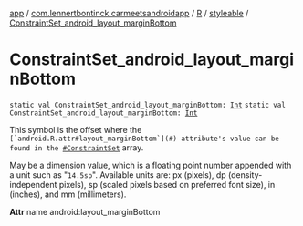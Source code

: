 [app](../../../index.md) / [com.lennertbontinck.carmeetsandroidapp](../../index.md) / [R](../index.md) / [styleable](index.md) / [ConstraintSet_android_layout_marginBottom](./-constraint-set_android_layout_margin-bottom.md)

# ConstraintSet_android_layout_marginBottom

`static val ConstraintSet_android_layout_marginBottom: `[`Int`](https://kotlinlang.org/api/latest/jvm/stdlib/kotlin/-int/index.html)
`static val ConstraintSet_android_layout_marginBottom: `[`Int`](https://kotlinlang.org/api/latest/jvm/stdlib/kotlin/-int/index.html)

This symbol is the offset where the ``[`android.R.attr#layout_marginBottom`](#) attribute's value can be found in the ``[`#ConstraintSet`](-constraint-set.md) array.

May be a dimension value, which is a floating point number appended with a unit such as "`14.5sp`". Available units are: px (pixels), dp (density-independent pixels), sp (scaled pixels based on preferred font size), in (inches), and mm (millimeters).

**Attr**
name android:layout_marginBottom

